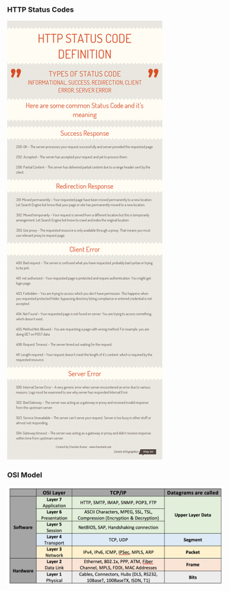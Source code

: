 ### HTTP Status Codes

![HTTP Status Codes Infographic](http-status-codes-definition.png)

### OSI Model

![OSI Model](osi-model.png)
